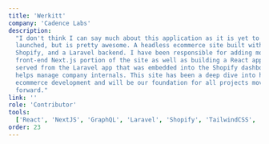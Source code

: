 ```yaml
---
title: 'Werkitt'
company: 'Cadence Labs'
description:
  "I don't think I can say much about this application as it is yet to be
  launched, but is pretty awesome. A headless ecommerce site built with Next.js,
  Shopify, and a Laravel backend. I have been responsible for adding most of the
  front-end Next.js portion of the site as well as building a React application
  served from the Laravel app that was embedded into the Shopify dashboard that
  helps manage company internals. This site has been a deep dive into headless
  ecommerce development and will be our foundation for all projects moving
  forward."
link: ''
role: 'Contributor'
tools:
  ['React', 'NextJS', 'GraphQL', 'Laravel', 'Shopify', 'TailwindCSS', 'Prismic']
order: 23
---
```

